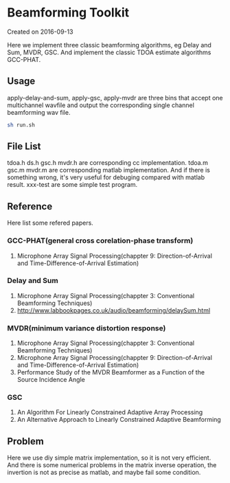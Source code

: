 # Beamforming Toolkit

Created on 2016-09-13

Here we implement three classic beamforming algorithms, eg Delay and Sum, MVDR, GSC. And
implement the classic TDOA estimate algorithms GCC-PHAT.


## Usage
apply-delay-and-sum, apply-gsc, apply-mvdr are three bins that accept one multichannel wavfile and output the corresponding single channel beamforming wav file. 

``` sh
sh run.sh
```

## File List 

tdoa.h ds.h gsc.h mvdr.h are corresponding cc implementation.
tdoa.m gsc.m mvdr.m are corresponding matlab implementation.
And if there is something wrong, it's very useful for debuging compared with matlab result.
xxx-test are some simple test program.

## Reference

Here list some refered papers.

### GCC-PHAT(general cross corelation-phase transform)
1. Microphone Array Signal Processing(chappter 9: Direction-of-Arrival and Time-Difference-of-Arrival Estimation)

### Delay and Sum
1. Microphone Array Signal Processing(chappter 3: Conventional Beamforming Techniques)
2. http://www.labbookpages.co.uk/audio/beamforming/delaySum.html

### MVDR(minimum variance distortion response)
1. Microphone Array Signal Processing(chappter 3: Conventional Beamforming Techniques)
2. Microphone Array Signal Processing(chappter 9: Direction-of-Arrival and Time-Difference-of-Arrival Estimation)
3. Performance Study of the MVDR Beamformer as a Function of the Source Incidence Angle

### GSC
1. An Algorithm For Linearly Constrained Adaptive Array Processing
2. An Alternative Approach to Linearly Constrained Adaptive Beamforming

## Problem
Here we use diy simple matrix implementation, so it is not very efficient.
And there is some numerical problems in the matrix inverse operation, 
the invertion is not as precise as matlab, and maybe fail some condition.

